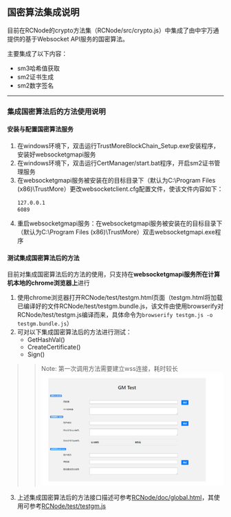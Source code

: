 ## 国密算法集成说明
目前在RCNode的crypto方法集（RCNode/src/crypto.js）中集成了由中宇万通提供的基于Websocket API服务的国密算法。

主要集成了以下内容：
- sm3哈希值获取
- sm2证书生成
- sm2数字签名
*************************
### 集成国密算法后的方法使用说明
#### 安装与配置国密算法服务
1. 在windows环境下，双击运行TrustMoreBlockChain_Setup.exe安装程序，安装好websocketgmapi服务
2. 在windows环境下，双击运行CertManager/start.bat程序，开启sm2证书管理服务
3. 在websocketgmapi服务被安装在的目标目录下（默认为C:\Program Files (x86)\TrustMore）更改websocketclient.cfg配置文件，使该文件内容如下：
    ```
    127.0.0.1
    6089
    ```
4. 重启websocketgmapi服务：在websocketgmapi服务被安装在的目标目录下（默认为C:\Program Files (x86)\TrustMore）双击websocketgmapi.exe程序

#### 测试集成国密算法后的方法
目前对集成国密算法后的方法的使用，只支持在**websocketgmapi服务所在计算机本地的chrome浏览器上**进行
1. 使用chrome浏览器打开RCNode/test/testgm.html页面（testgm.html将加载已编译好的文件RCNode/test/testgm.bundle.js，该文件由使用browserify对RCNode/test/testgm.js编译而来，具体命令为`browserify testgm.js -o testgm.bundle.js`）
2. 可对以下集成国密算法后的方法进行测试：
    - GetHashVal()
    - CreateCertificate()
    - Sign()
>> Note: 第一次调用方法需要建立wss连接，耗时较长
![](testgm.png)
3. 上述集成国密算法后的方法接口描述可参考[RCNode/doc/global.html](global.html)，其使用可参考[RCNode/test/testgm.js](../test/testgm.js)